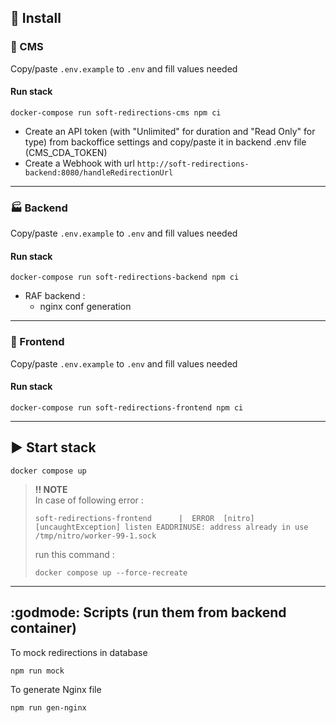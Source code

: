 ## :wrench: Install

### :pencil: CMS

Copy/paste `.env.example` to `.env` and fill values needed

#### Run stack
```
docker-compose run soft-redirections-cms npm ci
```

- Create an API token (with "Unlimited" for duration and "Read Only" for type) from backoffice settings and copy/paste it in backend .env file (CMS_CDA_TOKEN)
- Create a Webhook with url `http://soft-redirections-backend:8080/handleRedirectionUrl`


----------------------------------
### :factory: Backend

Copy/paste `.env.example` to `.env` and fill values needed

#### Run stack
```
docker-compose run soft-redirections-backend npm ci
```

- RAF backend : 
  - nginx conf generation


----------------------------------
### :art: Frontend

Copy/paste `.env.example` to `.env` and fill values needed

#### Run stack
```
docker-compose run soft-redirections-frontend npm ci
```


----------------------------------
## :arrow_forward: Start stack

```
docker compose up
```

> 
>**:bangbang: NOTE**  
>In case of following error : 
>```
>soft-redirections-frontend      |  ERROR  [nitro] [uncaughtException] listen EADDRINUSE: address already in use /tmp/nitro/worker-99-1.sock
>```
>
> run this command : 
>```
>docker compose up --force-recreate
>```
>


----------------------------------
## :godmode: Scripts (run them from backend container)

To mock redirections in database

```
npm run mock
```

To generate Nginx file

```
npm run gen-nginx
```
